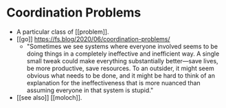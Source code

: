 # Coordination Problems

- A particular class of [[problem]].
- [[go]] https://fs.blog/2020/06/coordination-problems/
  - "Sometimes we see systems where everyone involved seems to be doing things in a completely ineffective and inefficient way. A single small tweak could make everything substantially better—save lives, be more productive, save resources. To an outsider, it might seem obvious what needs to be done, and it might be hard to think of an explanation for the ineffectiveness that is more nuanced than assuming everyone in that system is stupid."
- [[see also]] [[moloch]].


